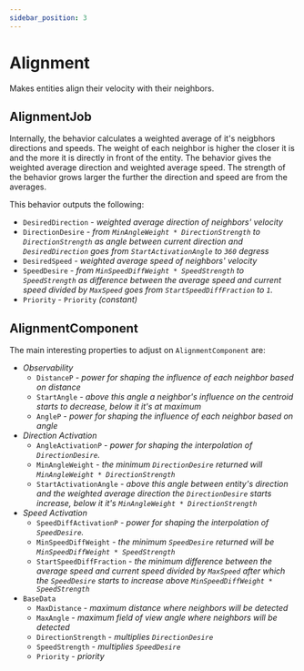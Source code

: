```yaml
---
sidebar_position: 3
---
```


# Alignment

Makes entities align their velocity with their neighbors.

## AlignmentJob

Internally, the behavior calculates a weighted average of it's neigbhors directions and speeds. The weight of each neighbor is higher the closer it is and the more it is directly in front of the entity. The behavior gives the weighted average direction and weighted average speed. The strength of the behavior grows larger the further the direction and speed are from the averages. 

This behavior outputs the following: 
- `DesiredDirection` - *weighted average direction of neighbors' velocity*
- `DirectionDesire` - *from `MinAngleWeight * DirectionStrength` to `DirectionStrength` as angle between current direction and `DesiredDirection` goes from `StartActivationAngle` to `360` degress*
- `DesiredSpeed` - *weighted average speed of neighbors' velocity*
- `SpeedDesire` - *from `MinSpeedDiffWeight * SpeedStrength` to `SpeedStrength` as difference between the average speed and current speed divided by `MaxSpeed` goes from `StartSpeedDiffFraction` to `1`.*
- `Priority` -  `Priority` *(constant)*

## AlignmentComponent

The main interesting properties to adjust on `AlignmentComponent` are:

- *Observability*
    - `DistanceP` - *power for shaping the influence of each neighbor based on distance*
    - `StartAngle` - *above this angle a neighbor's influence on the centroid starts to decrease, below it it's at maximum*
    - `AngleP` - *power for shaping the influence of each neighbor based on angle*
- *Direction Activation*
    - `AngleActivationP` - *power for shaping the interpolation of `DirectionDesire`.*
    - `MinAngleWeight` - *the minimum `DirectionDesire` returned will `MinAngleWeight * DirectionStrength`*
    - `StartActivationAngle` - *above this angle between entity's direction and the weighted average direction the `DirectionDesire` starts increase, below it it's `MinAngleWeight * DirectionStrength`*
- *Speed Activation*
    - `SpeedDiffActivationP` - *power for shaping the interpolation of `SpeedDesire`.*
    - `MinSpeedDiffWeight` - *the minimum `SpeedDesire` returned will be `MinSpeedDiffWeight * SpeedStrength`*
    - `StartSpeedDiffFraction` - *the minimum difference between the average speed and current speed divided by `MaxSpeed` after which the `SpeedDesire` starts to increase above `MinSpeedDiffWeight * SpeedStrength`*
- `BaseData`
    - `MaxDistance` - *maximum distance where neighbors will be detected*
    - `MaxAngle` - *maximum field of view angle where neighbors will be detected*
    - `DirectionStrength` - *multiplies `DirectionDesire`*
    - `SpeedStrength` - *multiplies `SpeedDesire`*
    - `Priority` - *priority*